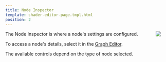 ```yaml
---
title: Node Inspector
template: shader-editor-page.tmpl.html
position: 2
---
```


<img src="/images/shader-editor/inspector-pane-node.png" style="float: right; padding: 20px; padding-top: 0px;"></img>

The Node Inspector is where a node's settings are configured.

To access a node's details, select it in the [Graph Editor][6].

The available controls depend on the type of node selected.

[6]: /shader-editor/window-layout/graph-editor
